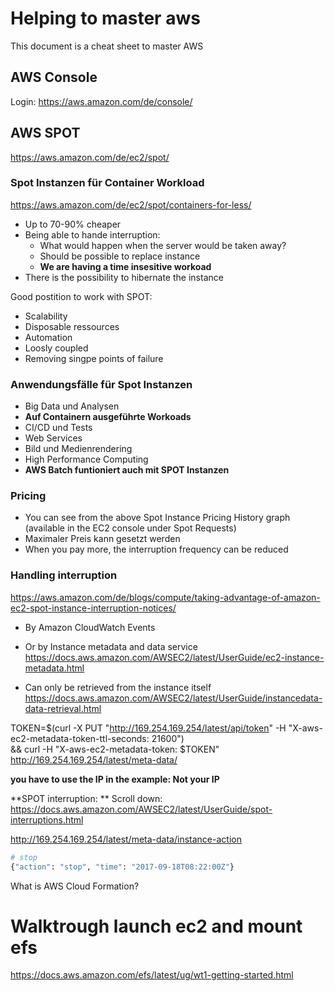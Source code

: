 # Helping to master aws
This document is a cheat sheet to master AWS


## AWS Console

Login: <https://aws.amazon.com/de/console/>

## AWS SPOT
<https://aws.amazon.com/de/ec2/spot/>

### Spot Instanzen für Container Workload
<https://aws.amazon.com/de/ec2/spot/containers-for-less/>

- Up to 70-90% cheaper
- Being able to hande interruption:
  - What would happen when the server would be taken away?
  - Should be possible to replace instance
  - **We are  having a time insesitive workoad**
- There is the possibility to hibernate the instance

Good postition to work with SPOT:
- Scalability
- Disposable ressources
- Automation
- Loosly coupled
- Removing singpe points of failure

### Anwendungsfälle für Spot Instanzen

- Big Data und Analysen
- **Auf Containern ausgeführte Workoads**
- CI/CD und Tests
- Web Services
- Bild und Medienrendering
- High Performance Computing
- **AWS Batch funtioniert auch mit SPOT Instanzen**

### Pricing
- You can see from the above Spot Instance Pricing History graph (available in the EC2 console under Spot Requests)
- Maximaler Preis kann gesetzt werden
- When you pay more, the interruption frequency can be reduced


### Handling interruption
<https://aws.amazon.com/de/blogs/compute/taking-advantage-of-amazon-ec2-spot-instance-interruption-notices/>
- By Amazon CloudWatch Events
- Or by Instance metadata and data service <https://docs.aws.amazon.com/AWSEC2/latest/UserGuide/ec2-instance-metadata.html>

- Can only be retrieved from the instance itself https://docs.aws.amazon.com/AWSEC2/latest/UserGuide/instancedata-data-retrieval.html

TOKEN=$(curl -X PUT "http://169.254.169.254/latest/api/token" -H "X-aws-ec2-metadata-token-ttl-seconds: 21600") \
&& curl -H "X-aws-ec2-metadata-token: $TOKEN" http://169.254.169.254/latest/meta-data/

**you have to use the IP in the example: Not your IP**

**SPOT interruption: **  Scroll down: <https://docs.aws.amazon.com/AWSEC2/latest/UserGuide/spot-interruptions.html>



http://169.254.169.254/latest/meta-data/instance-action
```bash
# stop
{"action": "stop", "time": "2017-09-18T08:22:00Z"}

```


What is AWS Cloud Formation?

# Walktrough launch ec2 and mount efs
<https://docs.aws.amazon.com/efs/latest/ug/wt1-getting-started.html>
